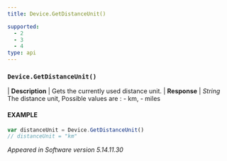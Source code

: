 ```yaml
---
title: Device.GetDistanceUnit()

supported:
  - 2
  - 3
  - 4
type: api
---
```


### `Device.GetDistanceUnit()`

| **Description** | Gets the currently used distance unit.
| **Response** | *String*  The distance unit, Possible values are : - km, - miles

#### EXAMPLE

```javascript
var distanceUnit = Device.GetDistanceUnit()
// distanceUnit = "km"
```

*Appeared in Software version 5.14.11.30*